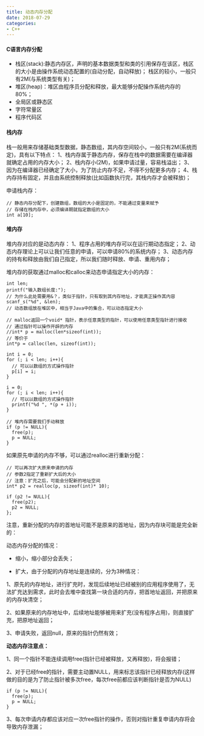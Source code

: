 ```yaml
---
title: 动态内存分配
date: 2018-07-29
categories:
- C++
---
```

<!-- toc -->

#### C语言内存分配

- 栈区(stack):静态内存区，声明的基本数据类型和类的引用保存在该区，栈区的大小是由操作系统动态配置的(自动分配，自动释放)；
栈区的较小，一般只有2M(与系统类型有关)；
- 堆区(heap)：堆区由程序员分配和释放，最大能够分配操作系统内存的80%；
- 全局区或静态区
- 字符常量区
- 程序代码区
<!-- more -->
#### 栈内存

栈一般用来存储基础类型数据，静态数组，其内存空间较小，一般只有2M(系统而定)，具有以下特点：
1、栈内存属于静态内存，保存在栈中的数据需要在编译器就确定占用的内存大小；
2、栈内存小(2M)，如果申请过量，容易栈溢出；
3、因为在编译器已经确定了大小，为了防止内存不足，不得不分配更多内存；
4、栈内存持有固定，并且由系统控制释放(比如函数执行完，其栈内存才会被释放)；

申请栈内存：
```
// 静态内存分配下，创建数组，数组的大小是固定的，不能通过变量来赋予
// 存储在栈内存中，必须编译期就指定数组的大小
int a[10];
```

#### 堆内存

堆内存对应的是动态内存：
1、程序占用的堆内存可以在运行期动态指定；
2、动态内存理论上可以让我们任意的申请，可以申请80%的系统内存；
3、动态内存的持有和释放由我们自己指定，所以我们随时释放、申请、重用内存；

堆内存的获取通过malloc和calloc来动态申请指定大小的内存：
```
int len;
printf("输入数组长度:");
// 为什么此处需要用&？，类似于指针，只有取到其内存地址，才能真正操作其内容
scanf_s("%d", &len);
// 动态数组放在堆区中，相当于Java中的集合，可以动态指定大小

// malloc返回一个void* 指针，表示任意类型的指针，可以使用任意类型指针进行接收
// 通过指针可以操作开辟的内存
//int* p = malloc(len*sizeof(int));
// 等价于
int*p = calloc(len, sizeof(int));

int i = 0;
for (; i < len; i++){
  // 可以以数组的方式操作指针
  p[i] = i;
}

i = 0;
for (; i < len; i++){
  // 可以以数组的方式操作指针
  printf("%d ", *(p + i));
}

// 堆内存需要我们手动释放
if (p != NULL){
  free(p);
  p = NULL;
}
```

如果原先申请的内存不够，可以通过realloc进行重新分配：
```
// 可以再次扩大原来申请的内存
// 参数2指定了重新扩大后的大小
// 注意：扩充之后，可能会分配新的地址空间
int* p2 = realloc(p, sizeof(int)* 10);

if (p2 != NULL){
  free(p2);
  p2 = NULL;
};
```
注意，重新分配的内存的首地址可能不是原来的首地址，因为内存块可能是完全新的：

动态内存分配的情况：

- 缩小，缩小部分会丢失；

- 扩大，由于分配的内存地址是连续的，分为3种情况：

1、原先的内存地址，进行扩充时，发现后续地址已经被别的应用程序使用了，无法扩充达到需求，此时会去堆中查找第一块合适的内存，把首地址返回，并把原来的内存块清空；

2、如果原来的内存地址中，后续地址能够被用来扩充(没有程序占用)，则直接扩充，把原地址返回；

3、申请失败，返回null，原来的指针仍然有效；

**动态内存注意点：**

1、同一个指针不能连续调用free(指针已经被释放，又再释放)，将会报错；

2、对于已经free的指针，需要主动置NULL，用来标志该指针已经释放内存(这样做的目的是为了防止指针被多次free，每次free前都应该判断指针是否为NULL)
```
if (p != NULL){
  free(p);
  p = NULL;
}
```
3、每次申请内存都应该对应一次free指针的操作，否则对指针重复申请内存将会导致内存泄漏；
